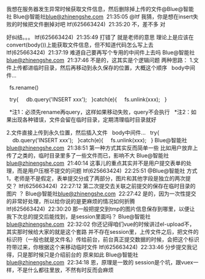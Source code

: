 我想在服务器发生异常时候获取文件信息，然后删除掉上传的文件@Blue@智能社
Blue@智能社<blue@zhinengshe.com>  21:35:05
@ltf 我猜，你是想在insert失败的时候把文件删掉对吧
ltf(625663424)  21:35:20
不，差不多
对

好纠结。。。
ltf(625663424)  21:35:49
打错了
就是老师的意思
理论上是应该在convert(body())上能获取文件信息，但不知道代码怎么写上去
ltf(625663424)  21:37:19
难道自己要再写个专用的中间件上去吗
Blue@智能社<blue@zhinengshe.com>  21:37:46
不是的，这其实是个逻辑问题
两种思路：
1.文件上传都进临时目录，然后再移动到永久保存的位置，大概这个顺序
  body中间件...

  fs.rename()

  try{
    db.query('INSERT xxx');
  }catch(e){
    fs.unlink(xxx);
  }

  *注1：必须先rename再query，这样如果移动失败，query不会执行
  *注2：如果出现各种错误，文件会留在临时目录，定期清理临时目录就好

2.文件直接上传到永久位置，然后插入文件
  body中间件...
  try{
    db.query('INSERT xxx');
  }catch(e){
    fs.unlink(xxx);
  }
Blue@智能社<blue@zhinengshe.com>  21:38:51
第一种方式其实反而简单一些
比如用户放弃上传了之类的，临时目录里多了一些文件而已，影响不大
Blue@智能社<blue@zhinengshe.com>  21:40:14
这事儿的重点其实并不是用户提交表单的处理，而是用户压根不提交的问题
ltf(625663424)  22:25:51
@Blue@智能社 方式1，老师是不是假定，表单提交分成了两部分，图片和其他字段是独立的两次提交？
ltf(625663424)  22:27:12
第二次提交去关联之前提交的保存在临时目录的图片
？
Blue@智能社<blue@zhinengshe.com>  22:27:42
是的，因为一次性提交的非常好处理，所以给你说的是更麻烦的情况如何折腾
ltf(625663424)  22:30:20
那一般把提交到tmp的图片信息保存到哪里，以便让我下次总的提交后能找到，是session里面吗？
Blue@智能社<blue@zhinengshe.com>  22:32:02
你还记得咱们vue的时候讲过el-upload不，其实那时候给大家的就是这个套路
并不存在session里，上传文件之后，把文件的标识符（一般也就是文件名）传给前台，前台真正提交数据的时候，会把这个标识符带过来，你根据这个来移动临时文件
ltf(625663424)  22:33:46
分步提交我记得，只是那时候只是介绍前台的
原来如此
Blue@智能社<blue@zhinengshe.com>  22:34:18
恩，原理是一致的
session是个坑，跟vuex一样，不是什么都往里放，不然有时反而会麻烦

